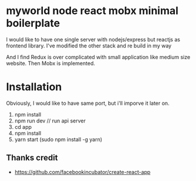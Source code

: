 # myworld node react mobx minimal boilerplate

I would like to have one single server with nodejs/express 
but reactjs as frontend library. I've modified the other stack and re build in my way

And I find Redux is over complicated with small application like medium size website.
Then Mobx is implemented.

# Installation 
Obviously, I would like to have same port, but i'll imporve it later on.

1. npm install
2. npm run dev // run api server
3. cd app 
4. npm install
5. yarn start (sudo npm install -g yarn)



## Thanks credit
 - https://github.com/facebookincubator/create-react-app